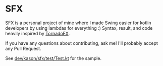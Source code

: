 # SFX
SFX is a personal project of mine where I made Swing easier for kotlin developers by using lambdas for everything :)
Syntax, result, and code heavily inspired by [TornadoFX](https://tornadofx.io).

If you have any questions about contributing, ask me! 
I'll probably accept any Pull Request.

See [dev/kason/sfx/test/Test.kt](https://github.com/croissant676/SFX/blob/master/src/test/kotlin/dev/kason/sfx/test/Test.kt) for the sample.
